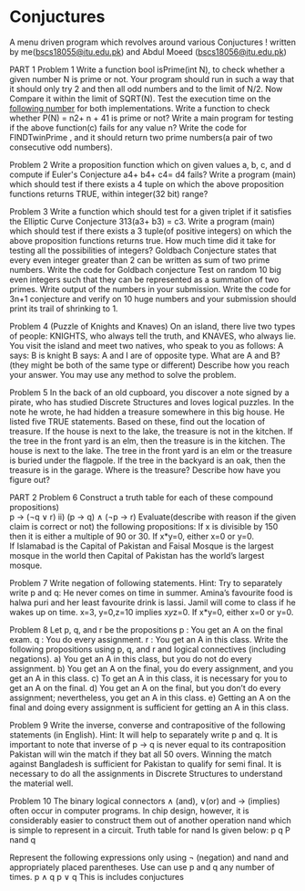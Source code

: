 # Conjuctures
A menu driven program which revolves around various Conjuctures !
written by me(bscs18055@itu.edu.pk) and Abdul Moeed (bscs18056@itu.edu.pk)


PART 1
Problem 1 
Write a function bool isPrime(int N), to check whether a given number N is prime or not. 
Your program should run in such a way that it should only try 2 and then all odd numbers and to the limit of N/2.
Now Compare it within the limit of SQRT(N).
Test the execution time on the [following number](https://bit.ly/2kwaGdX) for both implementations.
Write a function to check whether P(N) = n2+ n + 41 is prime or not?
Write a main program for testing if the above function(c) fails for any value n?
Write the code for FINDTwinPrime , and it should return two prime numbers(a pair of two consecutive odd numbers). 

Problem 2
Write a proposition function which on given values a, b, c, and d compute if Euler's Conjecture 
						a4+ b4+ c4= d4 fails?
Write a program (main) which should test if there exists a 4 tuple on which the above proposition functions returns TRUE, within integer(32 bit) range?

Problem 3
Write a function which should test for a given triplet if it satisfies the Elliptic Curve Conjecture 313(a3+ b3) = c3.
Write a program (main) which should test if there exists a 3 tuple(of positive integers) on which the above proposition functions returns true. How much time did it take for testing all the possibilities of integers?
Goldbach Conjecture states that every even integer greater than 2 can be written as sum of two prime numbers. Write the code for Goldbach conjecture
Test on random 10 big even integers such that they can be represented as a summation of two primes.
Write output of the numbers in your submission.
Write the code for 3n+1 conjecture and verify on 10 huge numbers and your submission should print its trail of shrinking to 1.

Problem 4 (Puzzle of Knights and Knaves)
On an island, there live two types of people: KNIGHTS, who always tell the truth, and KNAVES, who always lie. You visit the island and meet two natives, who speak to you as follows: A says: B is knight B says: A and I are of opposite type. What are A and B? (they might be both of the same type or different) Describe how you reach your answer. You may use any method to solve the problem.

Problem 5
In the back of an old cupboard, you discover a note signed by a pirate, who has studied Discrete Structures and loves logical puzzles. In the note he wrote, he had hidden a treasure somewhere in this big house. He listed five TRUE statements. Based on these, find out the location of treasure.
If the house is next to the lake, the treasure is not in the kitchen.
If the tree in the front yard is an elm, then the treasure is in the kitchen.
The house is next to the lake.
The tree in the front yard is an elm or the treasure is buried under the flagpole.
If the tree in the backyard is an oak, then the treasure is in the garage. Where is the treasure? Describe how have you figure out?


PART 2
Problem 6
Construct a truth table for each of these compound propositions)   
p → (¬q ∨ r)                     ii)    (p → q) ∧ (¬p → r)
Evaluate(describe with reason if the given claim is correct or not) the following propositions:
If x is divisible by 150 then it is either a multiple of 90 or 30. 
If x*y=0, either x=0 or y=0.   
If Islamabad is the Capital of Pakistan and Faisal Mosque is the largest mosque in the world then Capital of Pakistan has the world’s largest mosque. 

Problem 7
Write negation of following statements. Hint: Try to separately write p and q:
He never comes on time in summer. 
Amina’s favourite food is halwa puri and her least favourite drink is lassi.
Jamil will come to class if he wakes up on time.
x=3, y=0,z=10 implies x*y*z=0.
If x*y=0, either x=0 or y=0.   

Problem 8 
Let p, q, and r be the propositions 
p : You get an A on the final exam. 
q : You do every assignment.
r : You get an A in this class.
Write the following propositions using p, q, and r and logical connectives (including negations).
a)    You get an A in this class, but you do not do every assignment.
b)    You get an A on the final, you do every assignment, and you get an A in this class.
c)     To get an A in this class, it is necessary for you to get an A on the final.
d)    You get an A on the final, but you don’t do every assignment; nevertheless, you get an A in this class.
e)    Getting an A on the final and doing every assignment is sufficient for getting an A in this class.

Problem 9 
Write the inverse, converse and contrapositive of the following statements (in English). Hint: It will help to separately write p and q. 
It is important to note that inverse of p -> q is never equal to its contraposition
Pakistan will win the match if they bat all 50 overs. 
Winning the match against Bangladesh is sufficient for Pakistan to qualify for semi final. 
It is necessary to do all the assignments in Discrete Structures to understand the material well.

Problem 10 
The binary logical connectors ∧ (and), ∨(or) and → (implies) often occur in computer programs. In chip design, however, it is considerably easier to construct them out of another operation nand which is simple to represent in a circuit. Truth table for nand Is given below: 
p
q
P nand q


Represent the following expressions only using ¬ (negation) and nand and appropriately placed parentheses. Use can use p and q any number of times. 
p ∧ q
p ∨ q
This is includes conjuctures 

